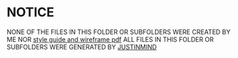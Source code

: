 # NOTICE

NONE OF THE FILES IN THIS FOLDER OR SUBFOLDERS WERE CREATED BY ME NOR [style guide and wireframe pdf](../portfolio_website_prototype_wireframe_specifications.pdf)
ALL FILES IN THIS FOLDER OR SUBFOLDERS WERE GENERATED BY [JUSTINMIND](http://justinmind.com)

